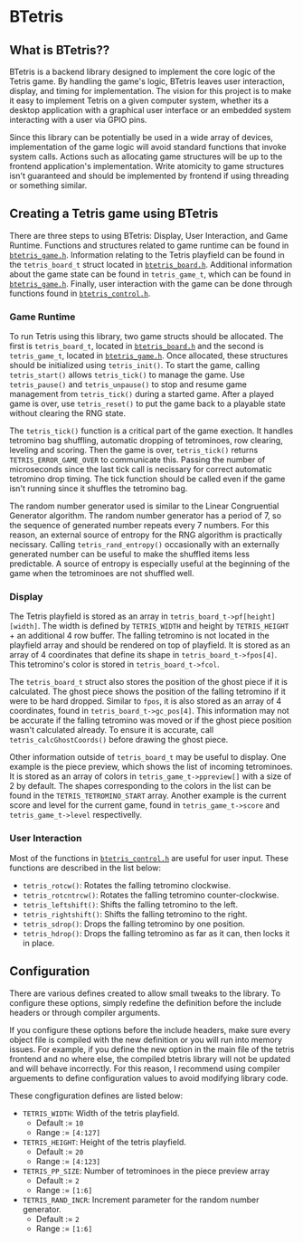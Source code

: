 # BTetris

## What is BTetris??

BTetris is a backend library designed to implement the core logic of the Tetris game. 
By handling the game's logic, BTetris leaves user interaction, display, and timing for implementation. 
The vision for this project is to make it easy to implement Tetris on a given computer system, whether its a desktop application with a graphical user interface or an embedded system interacting with a user via GPIO pins. 

Since this library can be potentially be used in a wide array of devices, implementation of the game logic will avoid standard functions that invoke system calls. 
Actions such as allocating game structures will be up to the frontend application's implementation. Write atomicity to game structures isn't guaranteed and should be implemented by frontend if using threading or something similar.

## Creating a Tetris game using BTetris

There are three steps to using BTetris: Display, User Interaction, and Game Runtime. 
Functions and structures related to game runtime can be found in [`btetris_game.h`](src/btetris_game.h).
Information relating to the Tetris playfield can be found in the `tetris_board_t` struct located in [`btetris_board.h`](src/btetris_board.h).
Additional information about the game state can be found in `tetris_game_t`, which can be found in [`btetris_game.h`](src/btetris_game.h).
Finally, user interaction with the game can be done through functions found in [`btetris_control.h`](src/btetris_control.h).

### Game Runtime

To run Tetris using this library, two game structs should be allocated. 
The first is `tetris_board_t`, located in [`btetris_board.h`](src/btetris_board.h) and the second is `tetris_game_t`, located in [`btetris_game.h`](src/btetris_game.h).
Once allocated, these structures should be initialized using `tetris_init()`. 
To start the game, calling `tetris_start()` allows `tetris_tick()` to manage the game. 
Use `tetris_pause()` and `tetris_unpause()` to stop and resume game management from `tetris_tick()` during a started game. 
After a played game is over, use `tetris_reset()` to put the game back to a playable state without clearing the RNG state. 

The `tetris_tick()` function is a critical part of the game exection. 
It handles tetromino bag shuffling, automatic dropping of tetrominoes, row clearing, leveling and scoring.
Then the game is over, `tetris_tick()` returns `TETRIS_ERROR_GAME_OVER` to communicate this. 
Passing the number of microseconds since the last tick call is necissary for correct automatic tetromino drop timing. 
The tick function should be called even if the game isn't running since it shuffles the tetromino bag. 

The random number generator used is similar to the Linear Congruential Generator algorithm.
The random number generator has a period of 7, so the sequence of generated number repeats every 7 numbers. 
For this reason, an external source of entropy for the RNG algorithm is practically necissary. 
Calling `tetris_rand_entropy()` occasionally with an externally generated number can be useful to make the shuffled items less predictable. 
A source of entropy is especially useful at the beginning of the game when the tetrominoes are not shuffled well. 

### Display

The Tetris playfield is stored as an array in `tetris_board_t->pf[height][width]`. 
The width is defined by `TETRIS_WIDTH` and height by `TETRIS_HEIGHT` + an additional 4 row buffer. 
The falling tetromino is not located in the playfield array and should be rendered on top of playfield. 
It is stored as an array of 4 coordinates that define its shape in `tetris_board_t->fpos[4]`. 
This tetromino's color is stored in `tetris_board_t->fcol`.

The `tetris_board_t` struct also stores the position of the ghost piece if it is calculated. 
The ghost piece shows the position of the falling tetromino if it were to be hard dropped. 
Similar  to `fpos`, it is also stored as an array of 4 coordinates, found in `tetris_board_t->gc_pos[4]`.
This information may not be accurate if the falling tetromino was moved or if the ghost piece position wasn't calculated already. 
To ensure it is accurate, call `tetris_calcGhostCoords()` before drawing the ghost piece. 

Other information outside of `tetris_board_t` may be useful to display. 
One example is the piece preview, which shows the list of incoming tetrominoes. 
It is stored as an array of colors in `tetris_game_t->ppreview[]` with a size of 2 by default. 
The shapes corresponding to the colors in the list can be found in the `TETRIS_TETROMINO_START` array.
Another example is the current score and level for the current game, found in `tetris_game_t->score` and `tetris_game_t->level` respectivelly. 

### User Interaction 

Most of the functions in [`btetris_control.h`](src/btetris_control.h) are useful for user input. 
These functions are described in the list below: 
 - `tetris_rotcw()`: Rotates the falling tetromino clockwise.
 - `tetris_rotcntrcw()`: Rotates the falling tetromino counter-clockwise.
 - `tetris_leftshift()`: Shifts the falling tetromino to the left.
 - `tetris_rightshift()`: Shifts the falling tetromino to the right.
 - `tetris_sdrop()`: Drops the falling tetromino by one position. 
 - `tetris_hdrop()`: Drops the falling tetromino as far as it can, then locks it in place. 


## Configuration

There are various defines created to allow small tweaks to the library. 
To configure these options, simply redefine the definition before the include headers or through compiler arguments. 

If you configure these options before the include headers, make sure every object file is compiled with the new definition or you will run into memory issues. 
For example, if you define the new option in the main file of the tetris frontend and no where else, the compiled btetris library will not be updated and will behave incorrectly. 
For this reason, I recommend using compiler arguements to define configuration values to avoid modifying library code.  

These congfiguration defines are listed below: 

 - `TETRIS_WIDTH`: Width of the tetris playfield. 
   - Default := `10`
   - Range := `[4:127]`
 - `TETRIS_HEIGHT`: Height of the tetris playfield. 
   - Default := `20`
   - Range := `[4:123]`
 - `TETRIS_PP_SIZE`: Number of tetrominoes in the piece preview array
   - Default := `2`
   - Range := `[1:6]`
 - `TETRIS_RAND_INCR`: Increment parameter for the random number generator. 
   - Default := `2`
   - Range := `[1:6]`